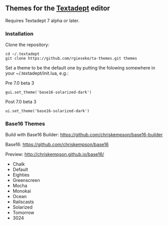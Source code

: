## Themes for the [Textadept](http://foicica.com/textadept/) editor

Requires Textadept 7 alpha or later.

### Installation

Clone the repository:

    cd ~/.textadept
    git clone https://github.com/rgieseke/ta-themes.git themes

Set a theme to be the default one by putting
the folowing somewhere in your ~/.textadept/init.lua, e.g.:

Pre 7.0 beta 3

    gui.set_theme('base16-solarized-dark')

Post 7.0 beta 3

    ui.set_theme('base16-solarized-dark')

### Base16 Themes

Build with Base16 Builder: <https://github.com/chriskempson/base16-builder>

Base16: <https://github.com/chriskempson/base16>

Preview: <http://chriskempson.github.io/base16/>

- Chalk
- Default
- Eighties
- Greenscreen
- Mocha
- Monokai
- Ocean
- Railscasts
- Solarized
- Tomorrow
- 3024
